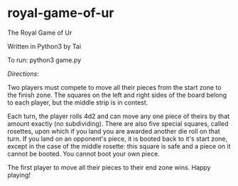 # royal-game-of-ur
The Royal Game of Ur

Written in Python3 by Tai

To run:
	python3 game.py
	

*Directions:*

Two players must compete to move all their pieces from the start zone to the finish zone. The squares on the left and right sides of the board belong to each player, but the middle strip is in contest.

Each turn, the player rolls 4d2 and can move any one piece of theirs by that amount exactly (no subdividing). There are also five special squares, called rosettes, upon which if you land you are awarded another die roll on that turn. If you land on an opponent's piece, it is booted back to it's start zone, except in the case of the middle rosette: this square is safe and a piece on it cannot be booted. You cannot boot your own piece.

The first player to move all their pieces to their end zone wins. Happy playing!
